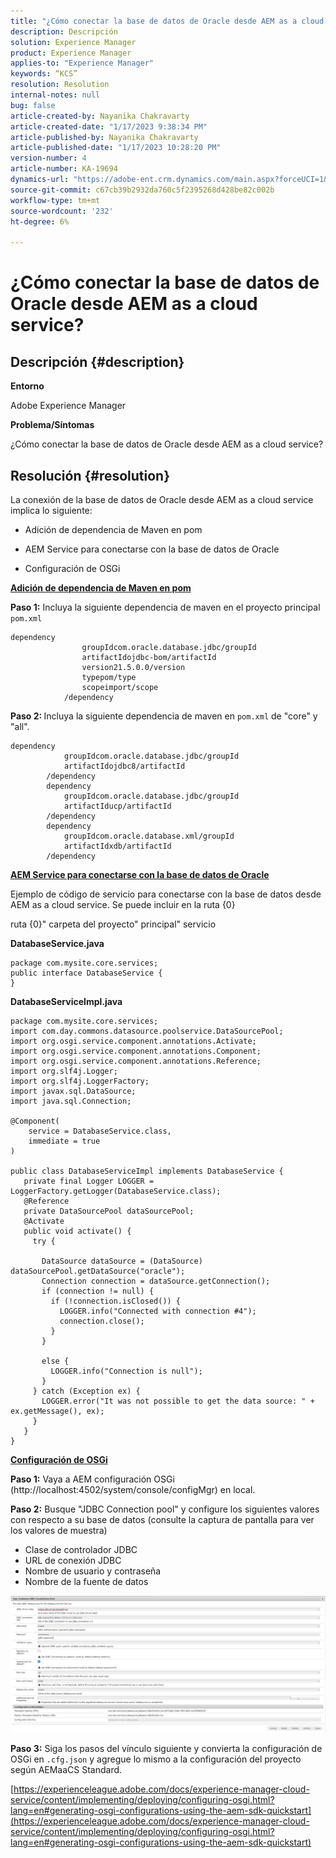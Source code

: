 ```yaml
---
title: "¿Cómo conectar la base de datos de Oracle desde AEM as a cloud service?"
description: Descripción
solution: Experience Manager
product: Experience Manager
applies-to: "Experience Manager"
keywords: “KCS”
resolution: Resolution
internal-notes: null
bug: false
article-created-by: Nayanika Chakravarty
article-created-date: "1/17/2023 9:38:34 PM"
article-published-by: Nayanika Chakravarty
article-published-date: "1/17/2023 10:28:20 PM"
version-number: 4
article-number: KA-19694
dynamics-url: "https://adobe-ent.crm.dynamics.com/main.aspx?forceUCI=1&pagetype=entityrecord&etn=knowledgearticle&id=adcdc145-af96-ed11-aad1-6045bd006ce9"
source-git-commit: c67cb39b2932da760c5f2395268d428be82c002b
workflow-type: tm+mt
source-wordcount: '232'
ht-degree: 6%

---
```


# ¿Cómo conectar la base de datos de Oracle desde AEM as a cloud service?

## Descripción {#description}


<b>Entorno</b>

Adobe Experience Manager

<b>Problema/Síntomas</b>

¿Cómo conectar la base de datos de Oracle desde AEM as a cloud service?


## Resolución {#resolution}


La conexión de la base de datos de Oracle desde AEM as a cloud service implica lo siguiente:

- Adición de dependencia de Maven en pom

- AEM Service para conectarse con la base de datos de Oracle

- Configuración de OSGi

<u><b>Adición de dependencia de Maven en pom</b></u>

<b>Paso 1:</b> Incluya la siguiente dependencia de maven en el proyecto principal `pom.xml`


```
dependency
                groupIdcom.oracle.database.jdbc/groupId
                artifactIdojdbc-bom/artifactId
                version21.5.0.0/version
                typepom/type
                scopeimport/scope
            /dependency
```


<b>Paso 2: </b>Incluya la siguiente dependencia de maven en `pom.xml` de &quot;core&quot; y &quot;all&quot;.


```
dependency
            groupIdcom.oracle.database.jdbc/groupId
            artifactIdojdbc8/artifactId
        /dependency
        dependency
            groupIdcom.oracle.database.jdbc/groupId
            artifactIducp/artifactId
        /dependency
        dependency
            groupIdcom.oracle.database.xml/groupId
            artifactIdxdb/artifactId
        /dependency
```


<u><b>AEM Service para conectarse con la base de datos de Oracle</b></u>

Ejemplo de código de servicio para conectarse con la base de datos desde AEM as a cloud service. Se puede incluir en la ruta {0}

ruta {0}&quot; carpeta del proyecto&quot; principal&quot; servicio

<b>DatabaseService.java</b>


```
package com.mysite.core.services;
public interface DatabaseService {
}
```


<b>DatabaseServiceImpl.java</b>


```
package com.mysite.core.services;
import com.day.commons.datasource.poolservice.DataSourcePool;
import org.osgi.service.component.annotations.Activate;
import org.osgi.service.component.annotations.Component;
import org.osgi.service.component.annotations.Reference;
import org.slf4j.Logger;
import org.slf4j.LoggerFactory;
import javax.sql.DataSource;
import java.sql.Connection;

@Component(
    service = DatabaseService.class,
    immediate = true
)

public class DatabaseServiceImpl implements DatabaseService {
   private final Logger LOGGER = LoggerFactory.getLogger(DatabaseService.class);
   @Reference
   private DataSourcePool dataSourcePool;
   @Activate
   public void activate() {
     try {

       DataSource dataSource = (DataSource) dataSourcePool.getDataSource("oracle");
       Connection connection = dataSource.getConnection();
       if (connection != null) {
         if (!connection.isClosed()) {
           LOGGER.info("Connected with connection #4");
           connection.close();
         }
       }

       else {
         LOGGER.info("Connection is null");
       }
     } catch (Exception ex) {
       LOGGER.error("It was not possible to get the data source: " + ex.getMessage(), ex);
     }
   }
}
```


<u><b>Configuración de OSGi</b></u>

<b>Paso 1:</b> Vaya a AEM configuración OSGi (http://localhost:4502/system/console/configMgr) en local.

<b>Paso 2:</b> Busque &quot;JDBC Connection pool&quot; y configure los siguientes valores con respecto a su base de datos (consulte la captura de pantalla para ver los valores de muestra)

- Clase de controlador JDBC
- URL de conexión JDBC
- Nombre de usuario y contraseña
- Nombre de la fuente de datos


![](assets/265e1a49-24dc-ec11-a7b6-0022480b073d.png)

<b>Paso 3:</b> Siga los pasos del vínculo siguiente y convierta la configuración de OSGi en `.cfg.json` y agregue lo mismo a la configuración del proyecto según AEMaaCS Standard.

[https://experienceleague.adobe.com/docs/experience-manager-cloud-service/content/implementing/deploying/configuring-osgi.html?lang=en#generating-osgi-configurations-using-the-aem-sdk-quickstart](https://experienceleague.adobe.com/docs/experience-manager-cloud-service/content/implementing/deploying/configuring-osgi.html?lang=en#generating-osgi-configurations-using-the-aem-sdk-quickstart)
